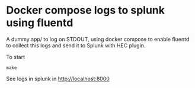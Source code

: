 # Docker compose logs to splunk using fluentd

A dummy app/ to log on STDOUT, using docker compose to enable fluentd to collect this logs and send it to Splunk with HEC plugin.

To start
```
make
```

See logs in splunk in [http://localhost:8000](http://localhost:8000/en-US/app/search/search?q=index=*)
